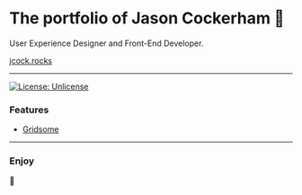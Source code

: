 # The portfolio of **Jason Cockerham** 💩
User Experience Designer and Front-End Developer.

[jcock.rocks](http://jcock.rocks)

---

[![License: Unlicense](https://img.shields.io/badge/license-Unlicense-blue.svg?style=for-the-badge)](http://unlicense.org/)

### Features

* [Gridsome](https://gridsome.org/)

---

### Enjoy

:metal:
